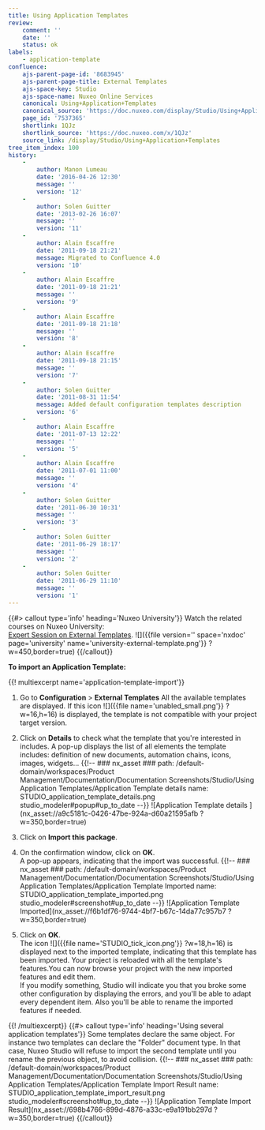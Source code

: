 ```yaml
---
title: Using Application Templates
review:
    comment: ''
    date: ''
    status: ok
labels:
    - application-template
confluence:
    ajs-parent-page-id: '8683945'
    ajs-parent-page-title: External Templates
    ajs-space-key: Studio
    ajs-space-name: Nuxeo Online Services
    canonical: Using+Application+Templates
    canonical_source: 'https://doc.nuxeo.com/display/Studio/Using+Application+Templates'
    page_id: '7537365'
    shortlink: 1QJz
    shortlink_source: 'https://doc.nuxeo.com/x/1QJz'
    source_link: /display/Studio/Using+Application+Templates
tree_item_index: 100
history:
    -
        author: Manon Lumeau
        date: '2016-04-26 12:30'
        message: ''
        version: '12'
    -
        author: Solen Guitter
        date: '2013-02-26 16:07'
        message: ''
        version: '11'
    -
        author: Alain Escaffre
        date: '2011-09-18 21:21'
        message: Migrated to Confluence 4.0
        version: '10'
    -
        author: Alain Escaffre
        date: '2011-09-18 21:21'
        message: ''
        version: '9'
    -
        author: Alain Escaffre
        date: '2011-09-18 21:18'
        message: ''
        version: '8'
    -
        author: Alain Escaffre
        date: '2011-09-18 21:15'
        message: ''
        version: '7'
    -
        author: Solen Guitter
        date: '2011-08-31 11:54'
        message: Added default configuration templates description
        version: '6'
    -
        author: Alain Escaffre
        date: '2011-07-13 12:22'
        message: ''
        version: '5'
    -
        author: Alain Escaffre
        date: '2011-07-01 11:00'
        message: ''
        version: '4'
    -
        author: Solen Guitter
        date: '2011-06-30 10:31'
        message: ''
        version: '3'
    -
        author: Solen Guitter
        date: '2011-06-29 18:17'
        message: ''
        version: '2'
    -
        author: Solen Guitter
        date: '2011-06-29 11:10'
        message: ''
        version: '1'
---
```

{{#> callout type='info' heading='Nuxeo University'}}
Watch the related courses on Nuxeo University:<br>
[Expert Session on External Templates](https://university.hyland.com/courses/e4159).
![]({{file version='' space='nxdoc' page='university' name='university-external-template.png'}} ?w=450,border=true)
{{/callout}}

**To import an Application Template:**

{{! multiexcerpt name='application-template-import'}}

1.  Go to **Configuration** > **External Templates**
    All the available templates are displayed. If this icon ![]({{file name='unabled_small.png'}} ?w=16,h=16) is displayed, the template is not compatible with your project target version.

2.  Click on **Details** to check what the template that you're interested in includes.
    A pop-up displays the list of all elements the template includes: definition of new documents, automation chains, icons, images, widgets...
    {{!--     ### nx_asset ###
    path: /default-domain/workspaces/Product Management/Documentation/Documentation Screenshots/Studio/Using Application Templates/Application Template details
    name: STUDIO_application_template_details.png
    studio_modeler#popup#up_to_date
    --}}
    ![Application Template details ](nx_asset://a9c5181c-0426-47be-924a-d60a21595afb ?w=350,border=true)
3.  Click on **Import this package**.
4.  On the confirmation window, click on **OK**.<br>
    A pop-up appears, indicating that the import was successful.
    {{!--     ### nx_asset ###
    path: /default-domain/workspaces/Product Management/Documentation/Documentation Screenshots/Studio/Using Application Templates/Application Template Imported
    name: STUDIO_application_template_imported.png
    studio_modeler#screenshot#up_to_date
    --}}
    ![Application Template Imported](nx_asset://f6b1df76-9744-4bf7-b67c-14da77c957b7 ?w=350,border=true)
5.  Click on **OK**.<br>
    The icon ![]({{file name='STUDIO_tick_icon.png'}} ?w=18,h=16) is displayed next to the imported template, indicating that this template has been imported.
    Your project is reloaded with all the template's features.You can now browse your project with the new imported features and edit them.<br>
    If you modify something, Studio will indicate you that you broke some other configuration by displaying the errors, and you'll be able to adapt every dependent item. Also you'll be able to rename the imported features if needed.

{{! /multiexcerpt}} {{#> callout type='info' heading='Using several application templates'}}
Some templates declare the same object. For instance two templates can declare the "Folder" document type. In that case, Nuxeo Studio will refuse to import the second template until you rename the previous object, to avoid collision.
{{!--     ### nx_asset ###
    path: /default-domain/workspaces/Product Management/Documentation/Documentation Screenshots/Studio/Using Application Templates/Application Template Import Result
    name: STUDIO_application_template_import_result.png
    studio_modeler#screenshot#up_to_date
--}}
![Application Template Import Result](nx_asset://698b4766-899d-4876-a33c-e9a191bb297d ?w=350,border=true)
{{/callout}}

